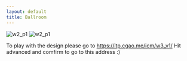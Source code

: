 ```yaml
---
layout: default
title: Ballroom
---
```


  
  
  
  ![w2_p1](/pics/icm_w3_1.gif)
  ![w2_p1](/pics/icm_w3_2.gif)

 
 


To play with the design please go to https://itp.cgao.me/icm/w3_v1/ Hit advanced and comfirm to go to this address :)


 

